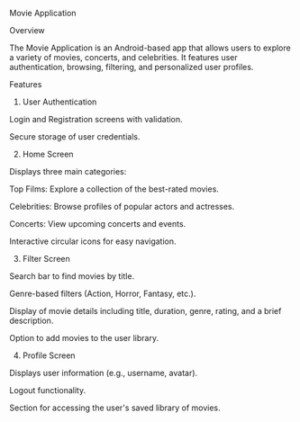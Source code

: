 Movie Application

Overview

The Movie Application is an Android-based app that allows users to explore a variety of movies, concerts, and celebrities. It features user authentication, browsing, filtering, and personalized user profiles.

Features

1. User Authentication

Login and Registration screens with validation.

Secure storage of user credentials.

2. Home Screen

Displays three main categories:

Top Films: Explore a collection of the best-rated movies.

Celebrities: Browse profiles of popular actors and actresses.

Concerts: View upcoming concerts and events.

Interactive circular icons for easy navigation.

3. Filter Screen

Search bar to find movies by title.

Genre-based filters (Action, Horror, Fantasy, etc.).

Display of movie details including title, duration, genre, rating, and a brief description.

Option to add movies to the user library.

4. Profile Screen

Displays user information (e.g., username, avatar).

Logout functionality.

Section for accessing the user's saved library of movies.
 

